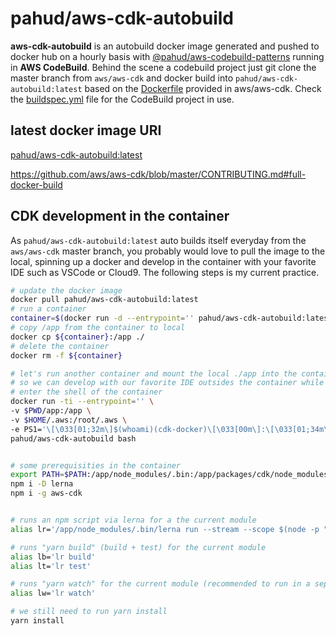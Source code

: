 # pahud/aws-cdk-autobuild
**aws-cdk-autobuild** is an autobuild docker image generated and pushed to docker hub on a hourly basis with [@pahud/aws-codebuild-patterns](https://www.npmjs.com/package/@pahud/aws-codebuild-patterns) running in **AWS CodeBuild**. Behind the scene a codebuild project just git clone the master branch from `aws/aws-cdk` and docker build into `pahud/aws-cdk-autobuild:latest` based on the [Dockerfile](https://github.com/aws/aws-cdk/blob/master/Dockerfile) provided in aws/aws-cdk. Check the [buildspec.yml](./buildspec.yml) file for the CodeBuild project in use.

## latest docker image URI
[pahud/aws-cdk-autobuild:latest](https://hub.docker.com/repository/docker/pahud/aws-cdk-autobuild)

https://github.com/aws/aws-cdk/blob/master/CONTRIBUTING.md#full-docker-build

## CDK development in the container

As `pahud/aws-cdk-autobuild:latest` auto builds itself everyday from the `aws/aws-cdk` master branch, you probably would love to pull the image to the local, spinning up a docker and develop in the container with your favorite IDE such as VSCode or Cloud9. The following steps is my current practice.

```bash
# update the docker image
docker pull pahud/aws-cdk-autobuild:latest
# run a container
container=$(docker run -d --entrypoint='' pahud/aws-cdk-autobuild:latest false)
# copy /app from the container to local
docker cp ${container}:/app ./
# delete the container
docker rm -f ${container}

# let's run another container and mount the local ./app into the container:/app
# so we can develop with our favorite IDE outsides the container while we still can build or test it in the container
# enter the shell of the container
docker run -ti --entrypoint='' \
-v $PWD/app:/app \
-v $HOME/.aws:/root/.aws \
-e PS1='\[\033[01;32m\]$(whoami)(cdk-docker)\[\033[00m\]:\[\033[01;34m\]\w\[\033[00m\]$(__git_ps1 " (%s)" 2>/dev/null) $' \
pahud/aws-cdk-autobuild bash


# some prerequisities in the container
export PATH=$PATH:/app/node_modules/.bin:/app/packages/cdk/node_modules/.bin
npm i -D lerna
npm i -g aws-cdk


# runs an npm script via lerna for a the current module
alias lr='/app/node_modules/.bin/lerna run --stream --scope $(node -p "require(\"./package.json\").name")'

# runs "yarn build" (build + test) for the current module
alias lb='lr build'
alias lt='lr test'

# runs "yarn watch" for the current module (recommended to run in a separate terminal session):
alias lw='lr watch'

# we still need to run yarn install
yarn install
```

```



